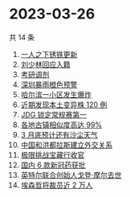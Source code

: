 # 2023-03-26

共 14 条

<!-- BEGIN -->
<!-- 最后更新时间 Sun Mar 26 2023 12:08:38 GMT+0800 (China Standard Time) -->

1. [一人之下锈铁更新](https://www.zhihu.com/search?q=%E4%B8%80%E4%BA%BA%E4%B9%8B%E4%B8%8B%E9%94%88%E9%93%81%E6%9B%B4%E6%96%B0)
1. [刘少林回应入籍](https://www.zhihu.com/search?q=%E5%88%98%E5%B0%91%E6%9E%97%E5%9B%9E%E5%BA%94%E5%85%A5%E7%B1%8D)
1. [考研调剂](https://www.zhihu.com/search?q=%E8%80%83%E7%A0%94%E8%B0%83%E5%89%82%20)
1. [深圳暴雨橙色预警](https://www.zhihu.com/search?q=%E6%B7%B1%E5%9C%B3%E6%9A%B4%E9%9B%A8%E6%A9%99%E8%89%B2%E9%A2%84%E8%AD%A6)
1. [哈尔滨一小区发生爆炸](https://www.zhihu.com/search?q=%E5%93%88%E5%B0%94%E6%BB%A8%E4%B8%80%E5%B0%8F%E5%8C%BA%E5%8F%91%E7%94%9F%E7%88%86%E7%82%B8)
1. [近期发现本土变异株 120 例](https://www.zhihu.com/search?q=%E8%BF%91%E6%9C%9F%E5%8F%91%E7%8E%B0%E6%9C%AC%E5%9C%9F%E5%8F%98%E5%BC%82%E6%A0%AA%20120%20%E4%BE%8B)
1. [JDG 锁定常规赛第一](https://www.zhihu.com/search?q=JDG%20%E9%94%81%E5%AE%9A%E5%B8%B8%E8%A7%84%E8%B5%9B%E7%AC%AC%E4%B8%80)
1. [各地古镇相似度高达 99%](https://www.zhihu.com/search?q=%E5%90%84%E5%9C%B0%E5%8F%A4%E9%95%87%E7%9B%B8%E4%BC%BC%E5%BA%A6%E9%AB%98%E8%BE%BE%2099%25)
1. [3 月底预计还有沙尘天气](https://www.zhihu.com/search?q=3%20%E6%9C%88%E5%BA%95%E9%A2%84%E8%AE%A1%E8%BF%98%E6%9C%89%E6%B2%99%E5%B0%98%E5%A4%A9%E6%B0%94)
1. [中国和洪都拉斯建立外交关系](https://www.zhihu.com/search?q=%E4%B8%AD%E5%9B%BD%E5%92%8C%E6%B4%AA%E9%83%BD%E6%8B%89%E6%96%AF%E5%BB%BA%E7%AB%8B%E5%A4%96%E4%BA%A4%E5%85%B3%E7%B3%BB)
1. [极限挑战宝藏行收官](https://www.zhihu.com/search?q=%E6%9E%81%E9%99%90%E6%8C%91%E6%88%98%E5%AE%9D%E8%97%8F%E8%A1%8C%E6%94%B6%E5%AE%98)
1. [国内 6 款新冠药获批](https://www.zhihu.com/search?q=%E5%9B%BD%E5%86%85%206%20%E6%AC%BE%E6%96%B0%E5%86%A0%E8%8D%AF%E8%8E%B7%E6%89%B9)
1. [英特尔联合创始人戈登·摩尔去世](https://www.zhihu.com/search?q=%E8%8B%B1%E7%89%B9%E5%B0%94%E8%81%94%E5%90%88%E5%88%9B%E5%A7%8B%E4%BA%BA%E6%88%88%E7%99%BB%C2%B7%E6%91%A9%E5%B0%94%E5%8E%BB%E4%B8%96)
1. [埃森哲将裁员近 2 万人](https://www.zhihu.com/search?q=%E5%9F%83%E6%A3%AE%E5%93%B2%E5%B0%86%E8%A3%81%E5%91%98%E8%BF%91%202%20%E4%B8%87%E4%BA%BA)

<!-- END -->
